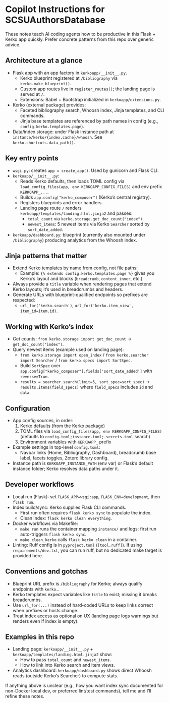 # Copilot Instructions for SCSUAuthorsDatabase

These notes teach AI coding agents how to be productive in this Flask + Kerko app quickly. Prefer concrete patterns from this repo over generic advice.

## Architecture at a glance
- Flask app with an app factory in `kerkoapp/__init__.py`.
  - Kerko blueprint registered at `/bibliography` via `kerko.make_blueprint()`.
  - Custom app routes live in `register_routes()`; the landing page is served at `/`.
  - Extensions: Babel + Bootstrap initialized in `kerkoapp/extensions.py`.
- Kerko (external package) provides:
  - Faceted bibliography search, Whoosh index, Jinja templates, and CLI commands.
  - Jinja base templates are referenced by path names in config (e.g., `config.kerko.templates.page`).
- Data/index storage: under Flask instance path at `instance/kerko/{index,cache}/whoosh`. See `kerko.shortcuts.data_path()`.

## Key entry points
- `wsgi.py`: creates `app = create_app()`. Used by gunicorn and Flask CLI.
- `kerkoapp/__init__.py`:
  - Reads Kerko defaults, then loads TOML config via `load_config_files(app, env KERKOAPP_CONFIG_FILES)` and env prefix `KERKOAPP_...`.
  - Builds `app.config["kerko_composer"]` (Kerko’s central registry).
  - Registers blueprints and error handlers.
  - Landing page route `/` renders `kerkoapp/templates/landing.html.jinja2` and passes:
    - `total_count` via `kerko.storage.get_doc_count("index")`.
    - `newest_items`: 5 newest items via Kerko `Searcher` sorted by `sort_date_added`.
- `kerkoapp/dashboard.py`: blueprint (currently also mounted under `/bibliography`) producing analytics from the Whoosh index.

## Jinja patterns that matter
- Extend Kerko templates by name from config, not file paths:
  - Example: `{% extends config.kerko.templates.page %}` gives you Kerko’s layout and blocks (`breadcrumb`, `content_inner`, etc.).
- Always provide a `title` variable when rendering pages that extend Kerko layouts; it’s used in breadcrumbs and headers.
- Generate URLs with blueprint-qualified endpoints so prefixes are respected:
  - `url_for('kerko.search')`, `url_for('kerko.item_view', item_id=item.id)`.

## Working with Kerko’s index
- Get counts: `from kerko.storage import get_doc_count` → `get_doc_count("index")`.
- Query newest items (example used on landing page):
  - `from kerko.storage import open_index` / `from kerko.searcher import Searcher` / `from kerko.specs import SortSpec`.
  - Build `SortSpec` over `app.config["kerko_composer"].fields['sort_date_added']` with `reverse=True`.
  - `results = searcher.search(limit=5, sort_spec=sort_spec)` → `results.items(field_specs)` where `field_specs` includes `id` and `data`.

## Configuration
- App config sources, in order:
  1) Kerko defaults (from the Kerko package)
  2) TOML files via `load_config_files(app, env KERKOAPP_CONFIG_FILES)` (defaults to `config.toml;instance.toml;.secrets.toml` search)
  3) Environment variables with `KERKOAPP_` prefix
- Example settings in top-level `config.toml`:
  - Navbar links (Home, Bibliography, Dashboard), breadcrumb base label, facets toggles, Zotero library config.
- Instance path is `KERKOAPP_INSTANCE_PATH` (env var) or Flask’s default instance folder; Kerko resolves data paths under it.

## Developer workflows
- Local run (Flask): set `FLASK_APP=wsgi:app`, `FLASK_ENV=development`, then `flask run`.
- Index build/sync: Kerko supplies Flask CLI commands.
  - First run often requires `flask kerko sync` to populate the index.
  - Clean index: `flask kerko clean everything`.
- Docker workflows via Makefile:
  - `make run` runs the container mapping `instance/` and logs; first run auto-triggers `flask kerko sync`.
  - `make clean_kerko` calls `flask kerko clean` in a container.
- Linting: Ruff config is in `pyproject.toml` (`[tool.ruff]`). If using `requirements/dev.txt`, you can run ruff, but no dedicated make target is provided here.

## Conventions and gotchas
- Blueprint URL prefix is `/bibliography` for Kerko; always qualify endpoints with `kerko.`.
- Kerko templates expect variables like `title` to exist; missing it breaks breadcrumbs.
- Use `url_for(...)` instead of hard-coded URLs to keep links correct when prefixes or hosts change.
- Treat index access as optional on UX (landing page logs warnings but renders even if index is empty).

## Examples in this repo
- Landing page: `kerkoapp/__init__.py` + `kerkoapp/templates/landing.html.jinja2` show:
  - How to pass `total_count` and `newest_items`.
  - How to link into Kerko search and item views.
- Analytics dashboard: `kerkoapp/dashboard.py` shows direct Whoosh reads (outside Kerko’s Searcher) to compute stats.

If anything above is unclear (e.g., how you want index sync documented for non-Docker local dev, or preferred lint/test commands), tell me and I’ll refine these notes. 